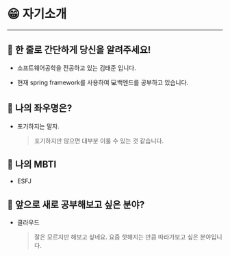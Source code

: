 # 😁 자기소개 

*****

## 📌 한 줄로 간단하게 당신을 알려주세요!

- 소프트웨어공학을 전공하고 있는 김태준 입니다.

- 현재 spring framework를 사용하여 💻백엔드를 공부하고 있습니다.

  

##   📌 나의 좌우명은? 

- 포기하지는 말자.

  > 포기하지만 않으면 대부분 이룰 수 있는 것 같습니다.

##  📌 나의 MBTI 

- ESFJ

##  📌 앞으로 새로 공부해보고 싶은 분야?

- 클라우드

  > 잘은 모르지만 해보고 싶네요. 요즘 핫해지는 만큼 따라가보고 싶은 분야입니다.

